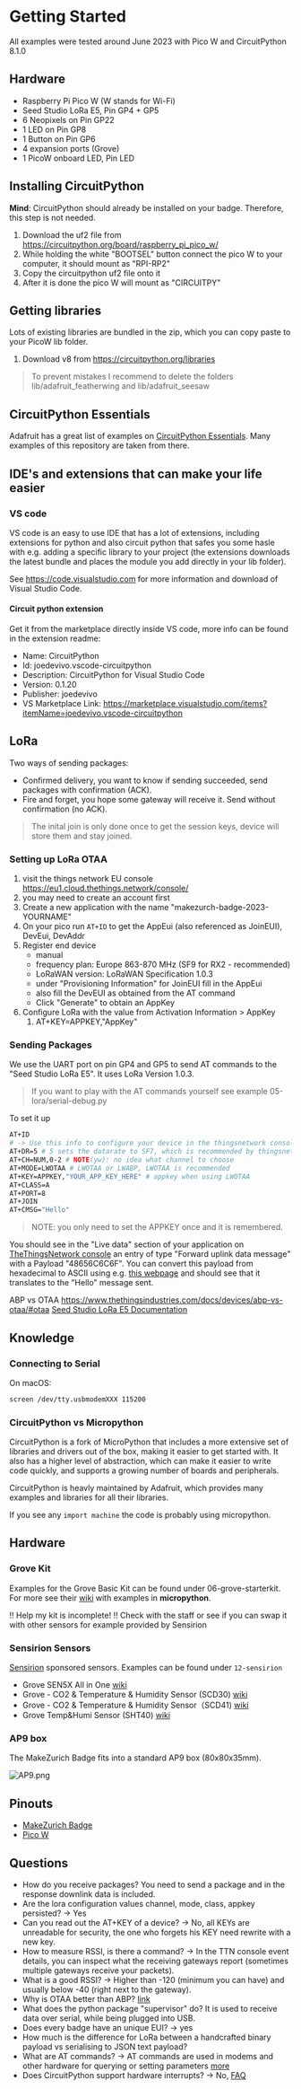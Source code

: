 # Getting Started

All examples were tested around June 2023 with Pico W and CircuitPython 8.1.0

## Hardware

* Raspberry Pi Pico W (W stands for Wi-Fi)
* Seed Studio LoRa E5, Pin GP4 + GP5
* 6 Neopixels on Pin GP22
* 1 LED on Pin GP8
* 1 Button on Pin GP6
* 4 expansion ports (Grove)
* 1 PicoW onboard LED, Pin LED

## Installing CircuitPython

**Mind**: CircuitPython should already be installed on your badge.
Therefore, this step is not needed.

1. Download the uf2 file from https://circuitpython.org/board/raspberry_pi_pico_w/
2. While holding the white "BOOTSEL" button connect the pico W to your computer, it should mount as "RPI-RP2"
3. Copy the circuitpython uf2 file onto it
4. After it is done the pico W will mount as "CIRCUITPY"

## Getting libraries

Lots of existing libraries are bundled in the zip, which you can copy paste to your PicoW lib folder.

1. Download v8 from https://circuitpython.org/libraries

> To prevent mistakes I recommend to delete the folders lib/adafruit_featherwing and lib/adafruit_seesaw

## CircuitPython Essentials
Adafruit has a great list of examples on [CircuitPython Essentials](https://learn.adafruit.com/circuitpython-essentials/circuitpython-essentials). Many examples of this repository are taken from there.

## IDE's and extensions that can make your life easier

### VS code

VS code is an easy to use IDE that has a lot of extensions, including extensions for python and also circuit python that safes you some hasle with e.g. adding a specific library to your project (the extensions downloads the latest bundle and places the module you add directly in your lib folder).

See https://code.visualstudio.com for more information and download of Visual Studio Code.

#### Circuit python extension

Get it from the marketplace directly inside VS code, more info can be found in the extension readme:
- Name: CircuitPython
- Id: joedevivo.vscode-circuitpython
- Description: CircuitPython for Visual Studio Code
- Version: 0.1.20
- Publisher: joedevivo
- VS Marketplace Link: https://marketplace.visualstudio.com/items?itemName=joedevivo.vscode-circuitpython

## LoRa
Two ways of sending packages:
* Confirmed delivery, you want to know if sending succeeded, send packages with confirmation (ACK).
* Fire and forget, you hope some gateway will receive it. Send without confirmation (no ACK).

> The inital join is only done once to get the session keys, device will store them and stay joined.

### Setting up LoRa OTAA

1. visit the things network EU console https://eu1.cloud.thethings.network/console/
2. you may need to create an account first
3. Create a new application with the name "makezurch-badge-2023-YOURNAME"
4. On your pico run `AT+ID` to get the AppEui (also referenced as JoinEUI), DevEui, DevAddr
5. Register end device
    * manual
    * frequency plan: Europe 863-870 MHz (SF9 for RX2 - recommended)
    * LoRaWAN version: LoRaWAN Specification 1.0.3
    * under "Provisioning Information" for JoinEUI fill in the AppEui
    * also fill the DevEUI as obtained from the AT command
    * Click "Generate" to obtain an AppKey
6. Configure LoRa with the value from Activation Information > AppKey
   1. AT+KEY=APPKEY,"AppKey"

### Sending Packages

We use the UART port on pin GP4 and GP5 to send AT commands to the "Seed Studio LoRa E5".
It uses LoRa Version 1.0.3.

> If you want to play with the AT commands yourself see example 05-lora/serial-debug.py

To set it up

```bash
AT+ID
# -> Use this info to configure your device in the thingsnetwork console
AT+DR=5 # 5 sets the datarate to SF7, which is recommended by thingsnetwork
AT+CH=NUM,0-2 # NOTE(yw): no idea what channel to choose
AT+MODE=LWOTAA # LWOTAA or LWABP, LWOTAA is recommended
AT+KEY=APPKEY,"YOUR_APP_KEY_HERE" # appkey when using LWOTAA
AT+CLASS=A
AT+PORT=8
AT+JOIN
AT+CMSG="Hello"
```

> NOTE: you only need to set the APPKEY once and it is remembered.

You should see in the "Live data" section of your application on
[TheThingsNetwork console](https://eu1.cloud.thethings.network/console/)
an entry of type "Forward uplink data message" with a Payload
"48656C6C6F". You can convert this payload from hexadecimal to ASCII
using e.g. [this webpage](https://www.rapidtables.com/convert/number/hex-to-ascii.html)
and should see that it translates to the "Hello" message sent.

ABP vs OTAA https://www.thethingsindustries.com/docs/devices/abp-vs-otaa/#otaa
[Seed Studio LoRa E5 Documentation](https://files.seeedstudio.com/products/317990687/res/LoRa-E5%20AT%20Command%20Specification_V1.0%20.pdf)

## Knowledge

### Connecting to Serial

On macOS:

```bash
screen /dev/tty.usbmodemXXX 115200
```

### CircuitPython vs Micropython
CircuitPython is a fork of MicroPython that includes a more extensive set of libraries and drivers out of the box, making it easier to get started with. It also has a higher level of abstraction, which can make it easier to write code quickly, and supports a growing number of boards and peripherals.

CircuitPython is heavly maintained by Adafruit, which provides many examples and libraries for all their libraries.

If you see any `import machine` the code is probably using micropython.

## Hardware

### Grove Kit
Examples for the Grove Basic Kit can be found under 06-grove-starterkit.
For more see their [wiki](https://wiki.seeedstudio.com/Grove-Starter-Kit-for-Raspberry-Pi-Pico/) with examples in **micropython**.

‼️ Help my kit is incomplete! ‼️ Check with the staff or see if you can swap it with other sensors for example provided by Sensirion

### Sensirion Sensors
[Sensirion](https://www.sensirion.com) sponsored sensors. Examples can be found under `12-sensirion`

* Grove SEN5X All in One [wiki](https://wiki.seeedstudio.com/Grove_SEN5X_All_in_One/)
* Grove - CO2 & Temperature & Humidity Sensor (SCD30) [wiki](https://wiki.seeedstudio.com/Grove-CO2_Temperature_Humidity_Sensor-SCD30/)
* Grove - CO2 & Temperature & Humidity Sensor（SCD41) [wiki](https://wiki.seeedstudio.com/Grove-CO2_&_Temperature_&_Humidity_Sensor-SCD41/)
* Grove Temp&Humi Sensor (SHT40) [wiki](https://wiki.seeedstudio.com/Grove-SHT4x/)

### AP9 box

The MakeZurich Badge fits into a standard AP9 box (80x80x35mm).

![AP9.png](pictures/AP9.png)

## Pinouts

* [MakeZurich Badge](pinout.png)
* [Pico W](picow-pinout.png)

## Questions
* How do you receive packages? You need to send a package and in the response downlink data is included.
* Are the lora configuration values channel, mode, class, appkey persisted? -> Yes
* Can you read out the AT+KEY of a device? -> No, all KEYs are unreadable for security, the one who forgets his KEY need rewrite with a new key.
* How to measure RSSI, is there a command? -> In the TTN console event details, you can inspect what the receiving gateways report (sometimes multiple gateways receive your packets).
* What is a good RSSI? -> Higher than -120 (minimum you can have) and usually below -40 (right next to the gateway).
* Why is OTAA better than ABP? [link](https://www.thethingsindustries.com/docs/devices/abp-vs-otaa/#otaa)
* What does the python package "supervisor" do? It is used to receive data over serial, while being plugged into USB.
* Does every badge have an unique EUI? -> yes
* How much is the difference for LoRa between a handcrafted binary payload vs serialising to JSON text payload?
* What are AT commands? -> AT commands are used in modems and other hardware for querying or setting parameters [more](https://www.commfront.com/pages/at-commands)
* Does CircuitPython support hardware interrupts? -> No, [FAQ](https://learn.adafruit.com/cooperative-multitasking-in-circuitpython-with-asyncio?view=all#faq-3106700)
